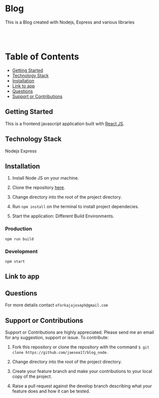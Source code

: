 # Blog

This is a Blog created with Nodejs, Express and various libraries

<br />
<br />


# Table of Contents

- [Getting Started](#Getting-Started "Goto Getting-Started")
- [Technology Stack](#Technology-Stack "Goto Technology-Stack")
- [Installation](#Installation "Goto Installation")
- [Link to app](#Link-to-app "Link-to-app")
- [Questions](#Questions "Goto Questions")
- [Support or Contributions](#Support-or-Contributions "Support-or-Contributions")

## Getting Started

This is a frontend javascript application built with [React JS](https://reactjs.org/).

## Technology Stack

Nodejs
Express

## Installation

1. Install Node JS on your machine.

2. Clone the repository [here](https://github.com/jaesea17/blog_node).

3. Change directory into the root of the project directory.

4. Run `npm install` on the terminal to install project dependecies.

5. Start the application: Different Build Environments.

### Production

`npm run build`

### Development

`npm start`

## Link to app

<!-- `https://blog-nodee.herokuapp.com/` -->

## Questions

For more details contact  `oforkajajoseph@gmail.com`

## Support or Contributions

Support or Contributions are highly appreciated. Please send me an email for any suggestion, support or issue. To contribute:

1. Fork this repository or clone the repository with the command
   `$ git clone https://github.com/jaesea17/blog_node`.

2. Change directory into the root of the project directory.

3. Create your feature branch and make your contributions to your local copy of the project.

4. Raise a pull request against the develop branch describing what your feature does and how it can be tested.
